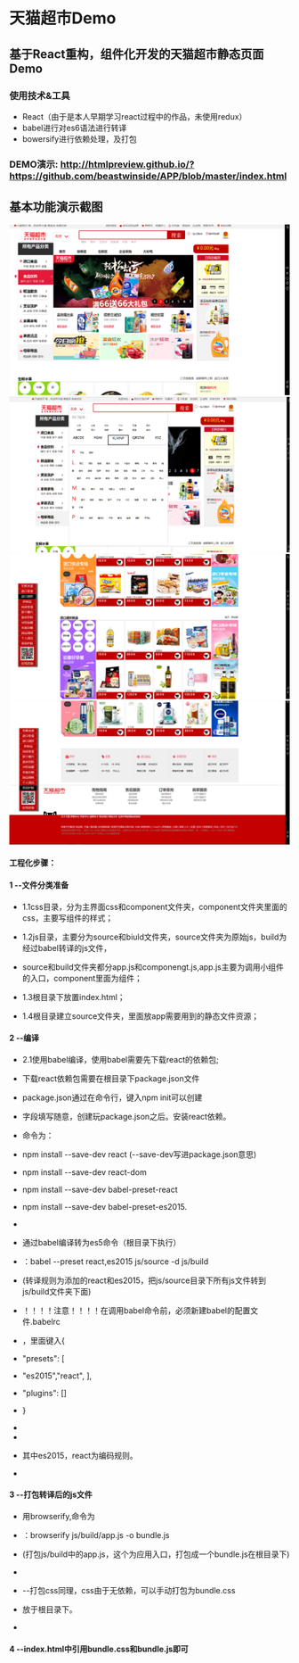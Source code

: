 #   天猫超市Demo
##  基于React重构，组件化开发的天猫超市静态页面Demo
### 使用技术&工具
+   React（由于是本人早期学习react过程中的作品，未使用redux）
+   babel进行对es6语法进行转译
+   bowersify进行依赖处理，及打包

###    DEMO演示: <http://htmlpreview.github.io/?https://github.com/beastwinside/APP/blob/master/index.html> 
##     基本功能演示截图
![Alt text](./screenshot/1.png)
![Alt text](./screenshot/2.png)
![Alt text](./screenshot/3.png)
![Alt text](./screenshot/4.png)

####    工程化步骤： 

####    1 --文件分类准备 

- 1.1css目录，分为主界面css和component文件夹，component文件夹里面的css，主要写组件的样式； 

- 1.2js目录，主要分为source和biuld文件夹，source文件夹为原始js，build为经过babel转译的js文件，
- source和build文件夹都分app.js和componengt.js,app.js主要为调用小组件的入口，component里面为组件； 

- 1.3根目录下放置index.html； 
- 1.4根目录建立source文件夹，里面放app需要用到的静态文件资源； 

####    2 --编译 

- 2.1使用babel编译，使用babel需要先下载react的依赖包; 

- 下载react依赖包需要在根目录下package.json文件 

- package.json通过在命令行，键入npm init可以创建 

- 字段填写随意，创建玩package.json之后。安装react依赖。 

- 命令为： 

- npm install --save-dev react (--save-dev写进package.json意思) 

- npm install --save-dev react-dom 

- npm install --save-dev babel-preset-react 

- npm install --save-dev babel-preset-es2015. 

- 

- 通过babel编译转为es5命令（根目录下执行） 

- ：babel --preset react,es2015 js/source -d js/build 

- (转译规则为添加的react和es2015，把js/source目录下所有js文件转到 js/build文件夹下面) 



- ！！！！注意！！！！在调用babel命令前，必须新建babel的配置文件.babelrc 

- ，里面键入{ 

- "presets": [ 

- "es2015","react", ], 

- "plugins": [] 

- } 

- 

- 

- 其中es2015，react为编码规则。 

- 

####    3 --打包转译后的js文件 

- 用browserify,命令为 

- ：browserify js/build/app.js -o bundle.js 

- (打包js/build中的app.js，这个为应用入口，打包成一个bundle.js在根目录下) 

- 

- --打包css同理，css由于无依赖，可以手动打包为bundle.css 

- 放于根目录下。 

- 

####    4 --index.html中引用bundle.css和bundle.js即可 

